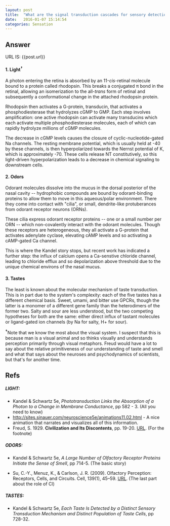 ```yaml
---
layout: post
title:  "What are the signal transduction cascades for sensory detection of light, odors, and tastes in mammals?"
date:   2016-01-07 15:14:54
categories: Sensation
---
```

## Answer

URL IS: {{post.url}}

#### 1. Light<sup>†</sup>

A photon entering the retina is absorbed by an 11-_cis_-retinal molecule bound to a protein called rhodopsin. This breaks a conjugated π bond in the retinal, allowing an isomerization to the all-_trans_ form of retinal and subsequently a conformational change in the attached rhodopsin protein.

Rhodopsin then activates a G-protein, transducin, that activates a phosphodiesterase that hydrolyzes cGMP to GMP. Each step involves amplification: one active rhodopsin can activate many transducins which each activate multiple phosphodiesterase molecules, each of which can rapidly hydrolyze millions of cGMP molecules.

The decrease in cGMP levels causes the closure of cyclic-nucleotide-gated Na channels. The resting membrane potential, which is usually held at -40 by these channels, is then hyperpolarized towards the Nernst potential of K, which is approximately -70. These cells release NT constitutively, so this light-driven hyperpolarization leads to a decrease in chemical signaling to downstream cells.

#### 2. Odors

Odorant molecules dissolve into the mucus in the dorsal posterior of the nasal cavity -- hydrophobic compounds are bound by odorant-binding proteins to allow them to move in this aqueous/polar environment. There they come into contact with "cilia", or small, dendrite-like protuberances from odorant receptor neurons (ORNs).

These cilia express odorant receptor proteins -- one or a small number per ORN -- which non-covalently interact with the odorant molecules. Though these receptors are heterogeneous, they all activate a G-protein that activates adenylate cyclase, elevating cAMP levels and so activating a cAMP-gated Ca channel.

This is where the Kandel story stops, but recent work has indicated a further step: the influx of calcium opens a Ca-senstive chloride channel, leading to chloride efflux and so depolarization above threshold due to the unique chemical environs of the nasal mucus.

#### 3. Tastes

The least is known about the molecular mechanism of taste transduction. This is in part due to the system's complexity: each of the five tastes has a different chemical basis. Sweet, umami, and bitter use GPCRs, though the latter is a monomer of a different gene family than the heterodimers of the former two. Salty and sour are less understood, but the two competing hypotheses for both are the same: either direct influx of tastant molecules or ligand-gated ion channels (by Na for salty, H+ for sour).

<sup>**†**</sup>Note that we know the most about the visual system. I suspect that this is because man is a visual animal and so thinks visually and understands perception primarily through visual metaphors. Freud would have a lot to say about the relative primitiveness of our understanding of taste and smell and what that says about the neuroses and psychodynamics of scientists, but that's for another time.

## Refs

##### LIGHT:
* Kandel & Schwartz 5e, _Phototransduction Links the Absorption of a Photon to a Change in Membrane Conductance_, pp 582 - 3. (All you need to know)
* http://sites.sinauer.com/neuroscience5e/animations11.02.html - A nice animation that narrates and visualizes all of this information.
* Freud, S. 1929. **Civilization and Its Discontents**, pp. 19-20. [URL](http://www2.winchester.ac.uk/edstudies/courses/level%20two%20sem%20two/Freud-Civil-Disc.pdf). (For the footnote)

##### ODORS:
* Kandel & Schwartz 5e, _A Large Number of Olfactory Receptor Proteins Initiate the Sense of Smell_, pp 714-5. (The basic story)

* Su, C.-Y., Menuz, K., & Carlson, J. R. (2009). Olfactory Perception: Receptors, Cells, and Circuits. Cell, 139(1), 45–59. [URL](http://www.ncbi.nlm.nih.gov/pmc/articles/PMC2765334/). (The last part about the role of Cl)

##### TASTES:
* Kandel & Schwartz 5e, _Each Taste Is Detected by a Distinct Sensory Transduction Mechanism and Distinct Population of Taste Cells_, pp 728-32.
